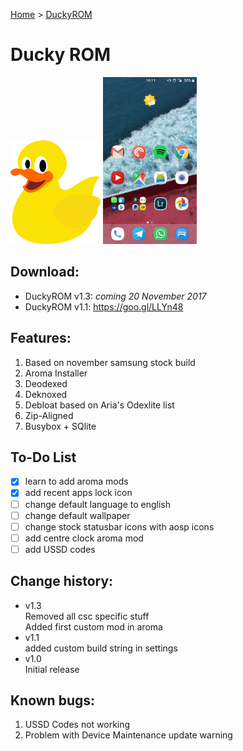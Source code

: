 [Home](/index.md)     >     [DuckyROM](/duckyrom.md)
# Ducky ROM
<img src="img/ducky.png" height="166" width="144"/>
<img src="img/home_screenshot.jpg" height="267" width="150"/>

## Download:

- DuckyROM v1.3: _coming 20 November 2017_
- DuckyROM v1.1: https://goo.gl/LLYn48

## Features:
<ol>
  <li>Based on november samsung stock build</li>
  <li>Aroma Installer</li>
  <li>Deodexed</li>
  <li>Deknoxed</li>
  <li>Debloat based on Aria's Odexlite list</li>
  <li>Zip-Aligned</li>
  <li>Busybox + SQlite</li>
</ol>

## To-Do List
- [x] learn to add aroma mods
- [x] add recent apps lock icon
- [ ] change default language to english
- [ ] change default wallpaper
- [ ] change stock statusbar icons with aosp icons
- [ ] add centre clock aroma mod
- [ ] add USSD codes

## Change history:
- v1.3 <br/>
Removed all csc specific stuff <br/>
Added first custom mod in aroma
- v1.1 <br/> 
added custom build string in settings
- v1.0 <br/> 
Initial release

## Known bugs:
1. USSD Codes not working
2. Problem with Device Maintenance update warning
